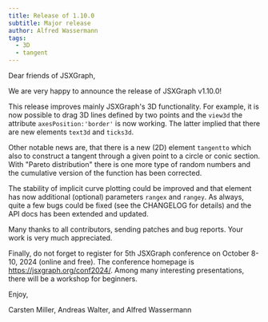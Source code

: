 ```yaml
---
title: Release of 1.10.0
subtitle: Major release
author: Alfred Wassermann
tags:
  - 3D
  - tangent
---
```


Dear friends of JSXGraph,

We are very happy to announce the release of JSXGraph v1.10.0!

This release improves mainly JSXGraph's 3D functionality. For example, it is now  possible to drag 3D lines defined by two points and the `view3d` the attribute `axesPosition:'border'` is now working. The latter implied that there are new elements `text3d` and `ticks3d`.

Other notable news are, that there is a new (2D) element `tangentto` which also to construct a tangent through a given point to a circle or conic section. With "Pareto distribution" there is one more type of random numbers and the cumulative version of the function has been corrected.

The stability of implicit curve plotting could be improved and that element has now
additional (optional) parameters `rangex` and `rangey`. As always, quite a few bugs could be fixed (see the CHANGELOG for details) and the API docs has been extended and updated.

Many thanks to all contributors, sending patches and bug reports. Your work is very much appreciated.

Finally, do not forget to register for 5th JSXGraph conference on October 8-10, 2024 (online and free). The conference homepage is <https://jsxgraph.org/conf2024/>. Among many interesting presentations, there will be a workshop for beginners.

Enjoy, 

Carsten Miller, Andreas Walter, and Alfred Wassermann

